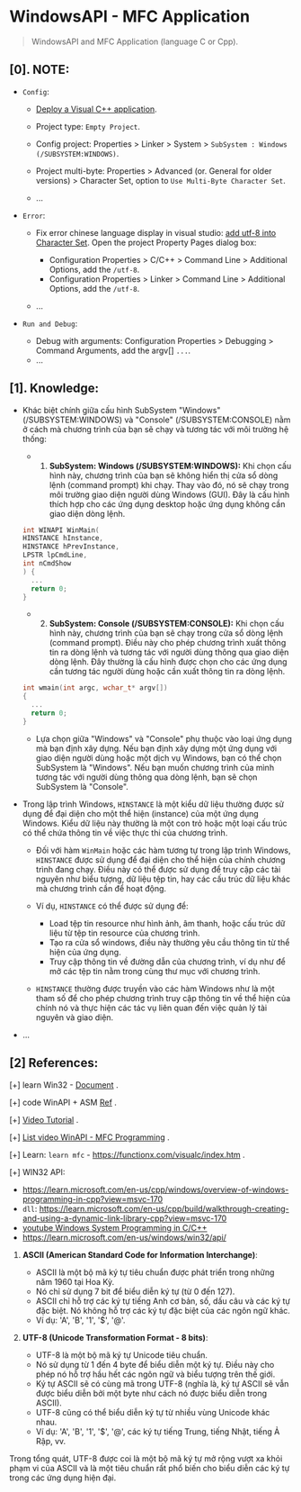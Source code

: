 # WindowsAPI - MFC Application

> WindowsAPI and MFC Application (language C or Cpp).

## [0]. NOTE:

- `Config`:
  - [Deploy a Visual C++ application](https://learn.microsoft.com/en-us/cpp/windows/walkthrough-deploying-a-visual-cpp-application-by-using-a-setup-project?view=msvc-170).
  - Project type: `Empty Project`.

  - Config project: Properties > Linker > System > `SubSystem : Windows (/SUBSYSTEM:WINDOWS)`.

  - Project multi-byte: Properties > Advanced (or. General for older versions) > Character Set, option to `Use Multi-Byte Character Set`.
  - ...

- `Error`:
  - Fix error chinese language display in visual studio: [add utf-8 into Character Set](https://learn.microsoft.com/en-us/cpp/build/reference/utf-8-set-source-and-executable-character-sets-to-utf-8?view=msvc-170#set-the-option-in-visual-studio-or-programmatically). Open the project Property Pages dialog box:
    - Configuration Properties > C/C++ > Command Line > Additional Options, add the `/utf-8`.
    - Configuration Properties > Linker > Command Line > Additional Options, add the `/utf-8`.

  - ...
 
- `Run and Debug`:
  - Debug with arguments: Configuration Properties > Debugging > Command Arguments, add the argv[] `...`.
  - ...

## [1]. Knowledge:

- Khác biệt chính giữa cấu hình SubSystem "Windows" (/SUBSYSTEM:WINDOWS) và "Console" (/SUBSYSTEM:CONSOLE) nằm ở cách mà chương trình của bạn sẽ chạy và tương tác với môi trường hệ thống:

  - 1. **SubSystem: Windows (/SUBSYSTEM:WINDOWS):** Khi chọn cấu hình này, chương trình của bạn sẽ không hiển thị cửa sổ dòng lệnh (command prompt) khi chạy. Thay vào đó, nó sẽ chạy trong môi trường giao diện người dùng Windows (GUI). Đây là cấu hình thích hợp cho các ứng dụng desktop hoặc ứng dụng không cần giao diện dòng lệnh.
  ```cpp
  int WINAPI WinMain(
  HINSTANCE hInstance,
  HINSTANCE hPrevInstance,
  LPSTR lpCmdLine,
  int nCmdShow
  ) {
    ...
    return 0;
  }
  ```
  - 2. **SubSystem: Console (/SUBSYSTEM:CONSOLE):** Khi chọn cấu hình này, chương trình của bạn sẽ chạy trong cửa sổ dòng lệnh (command prompt). Điều này cho phép chương trình xuất thông tin ra dòng lệnh và tương tác với người dùng thông qua giao diện dòng lệnh. Đây thường là cấu hình được chọn cho các ứng dụng cần tương tác người dùng hoặc cần xuất thông tin ra dòng lệnh.
  ```cpp
  int wmain(int argc, wchar_t* argv[])
  {
    ...
    return 0;
  }
  ```
  - Lựa chọn giữa "Windows" và "Console" phụ thuộc vào loại ứng dụng mà bạn định xây dựng. Nếu bạn định xây dựng một ứng dụng với giao diện người dùng hoặc một dịch vụ Windows, bạn có thể chọn SubSystem là "Windows". Nếu bạn muốn chương trình của mình tương tác với người dùng thông qua dòng lệnh, bạn sẽ chọn SubSystem là "Console".

- Trong lập trình Windows, `HINSTANCE` là một kiểu dữ liệu thường được sử dụng để đại diện cho một thể hiện (instance) của một ứng dụng Windows. Kiểu dữ liệu này thường là một con trỏ hoặc một loại cấu trúc có thể chứa thông tin về việc thực thi của chương trình.

  - Đối với hàm `WinMain` hoặc các hàm tương tự trong lập trình Windows, `HINSTANCE` được sử dụng để đại diện cho thể hiện của chính chương trình đang chạy. Điều này có thể được sử dụng để truy cập các tài nguyên như biểu tượng, dữ liệu tệp tin, hay các cấu trúc dữ liệu khác mà chương trình cần để hoạt động.

  - Ví dụ, `HINSTANCE` có thể được sử dụng để:

    - Load tệp tin resource như hình ảnh, âm thanh, hoặc cấu trúc dữ liệu từ tệp tin resource của chương trình.
    - Tạo ra cửa sổ windows, điều này thường yêu cầu thông tin từ thể hiện của ứng dụng.
    - Truy cập thông tin về đường dẫn của chương trình, ví dụ như để mở các tệp tin nằm trong cùng thư mục với chương trình.

  - `HINSTANCE` thường được truyền vào các hàm Windows như là một tham số để cho phép chương trình truy cập thông tin về thể hiện của chính nó và thực hiện các tác vụ liên quan đến việc quản lý tài nguyên và giao diện.

- ...

## [2] References:

[+] learn Win32 - [Document](http://www.winprog.org/tutorial/start.html) .

[+] code WinAPI + ASM [Ref](https://www.youtube.com/watch?v=pdgmlto7Uwc) .

[+] [Video Tutorial](https://www.youtube.com/watch?v=yvWYggka30A) .

[+] [List video WinAPI - MFC Programming](https://www.youtube.com/watch?v=60O6B2Di5RE&list=PLfszubEEhakf7mGTDjsImyp-YGU69_S5k&index=42) .

[+] Learn: `learn mfc` - https://functionx.com/visualc/index.htm .

[+] WIN32 API:
- https://learn.microsoft.com/en-us/cpp/windows/overview-of-windows-programming-in-cpp?view=msvc-170
- `dll`: https://learn.microsoft.com/en-us/cpp/build/walkthrough-creating-and-using-a-dynamic-link-library-cpp?view=msvc-170
- [youtube Windows System Programming in C/C++](https://www.youtube.com/watch?v=B999K9yztnI&list=PLDpFwQfbVxIw_rysNCHPeGmh6wIUnhjrt)
- https://learn.microsoft.com/en-us/windows/win32/api/


1. **ASCII (American Standard Code for Information Interchange)**:
   - ASCII là một bộ mã ký tự tiêu chuẩn được phát triển trong những năm 1960 tại Hoa Kỳ.
   - Nó chỉ sử dụng 7 bit để biểu diễn ký tự (từ 0 đến 127).
   - ASCII chỉ hỗ trợ các ký tự tiếng Anh cơ bản, số, dấu câu và các ký tự đặc biệt. Nó không hỗ trợ các ký tự đặc biệt của các ngôn ngữ khác.
   - Ví dụ: 'A', 'B', '1', '$', '@'.

2. **UTF-8 (Unicode Transformation Format - 8 bits)**:
   - UTF-8 là một bộ mã ký tự Unicode tiêu chuẩn.
   - Nó sử dụng từ 1 đến 4 byte để biểu diễn một ký tự. Điều này cho phép nó hỗ trợ hầu hết các ngôn ngữ và biểu tượng trên thế giới.
   - Ký tự ASCII sẽ có cùng mã trong UTF-8 (nghĩa là, ký tự ASCII sẽ vẫn được biểu diễn bởi một byte như cách nó được biểu diễn trong ASCII).
   - UTF-8 cũng có thể biểu diễn ký tự từ nhiều vùng Unicode khác nhau.
   - Ví dụ: 'A', 'B', '1', '$', '@', các ký tự tiếng Trung, tiếng Nhật, tiếng Ả Rập, vv.

Trong tổng quát, UTF-8 được coi là một bộ mã ký tự mở rộng vượt xa khỏi phạm vi của ASCII và là một tiêu chuẩn rất phổ biến cho biểu diễn các ký tự trong các ứng dụng hiện đại.




      

      

